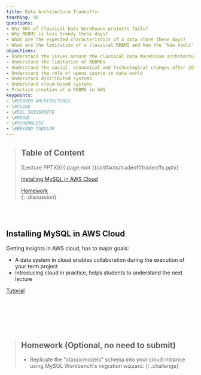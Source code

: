 ```yaml
---
title: Data Architecture Tradeoffs.
teaching: 90
questions:
- Why 80% of classical Data Warehouse projects fails?
- Why RDBMS is less trendy these days?
- What are the expected characteristics of a data store these days?
- What are the limitation of a classical RDBMS and how the "New tools" are solving these limitations?
objectives:
- Understand the issues around the classical Data Warehouse architecture
- Understand the limitation of RDBMDs
- Understand the social, economical and technological changes after 2010 and the radical changes induced in the data world
- Understand the role of opens source in data world
- Understand distributed systems
- Understand cloud-based systems
- Practice creation of a RDBMS in AWS
keypoints:
- \#SERVER ARCHITECTURES 
- \#CLOUD
- \#SQL SWISSKNIFE
- \#NOSQL
- \#SCHEMALESS
- \#BEYOND TABULAR
---
```





> ## Table of Content
> [Lecture PPTX]({{ page.root }}/artifacts/tradeoff/tradeoffs.pptx)
>
> [Installing MySQL in AWS Cloud](#aws)
>
> [Homework](#homework)  
{: .discussion}



<br/><br/>
<a name="aws"/>

## Installing MySQL in AWS Cloud

Getting insights in AWS cloud, has to major goals:
* A data system in cloud enables collaboration during the execution of your term project
* Introducing cloud in practice, helps students to understand the next lecture


[Tutorial](https://github.com/salacika/DE2DSD/tree/main/tradeoffs/AWS)



<br/><br/>
<a name="homework"/>

<br><br>

> ## Homework (Optional, no need to submit)
> 
> * Replicate the "classicmodels" schema into your cloud instance using MySQL Workbench's migration wizzard.
{: .challenge}




